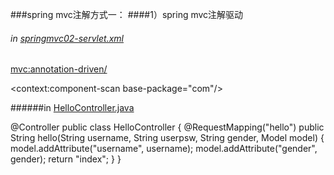 ###spring mvc注解方式一：
####1）spring mvc注解驱动  
###### in [springmvc02-servlet.xml](https://github.com/DaCang/Spring-MVC/blob/master/SpringMVC02/WebContent/WEB-INF/springmvc02-servlet.xml) 

<!-- spring mvc注解驱动 --> 
<mvc:annotation-driven/>
<!-- 扫描器 --> 
<context:component-scan base-package="com"/>

######in [HelloController.java](https://github.com/DaCang/Spring-MVC/blob/master/SpringMVC02/src/com/songyl/webmvc/controller/HelloController.java)
 
@Controller
      public class HelloController {
       @RequestMapping("hello")
       public String hello(String username, String userpsw, String gender, Model model) {
	        model.addAttribute("username", username);
	        model.addAttribute("gender", gender);
	        return "index";
        }
      }
